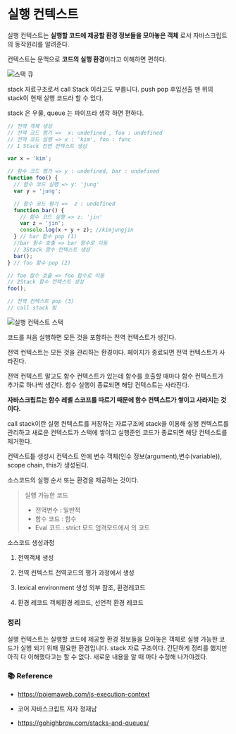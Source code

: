 # 실행 컨텍스트

실행 컨텍스트는 **실행할 코드에 제공할 환경 정보들을 모아놓은 객체** 로서 자바스크립트의 동작원리를 알려준다.

컨텍스트는 문맥으로 **코드의 실행 환경**이라고 이해하면 편하다.

![스택 큐](https://4cawmi2va33i3w6dek1d7y1m-wpengine.netdna-ssl.com/wp-content/uploads/2018/07/Computer-science-fundamentals_6.1.png)

stack 자료구조로서 call Stack 이라고도 부릅니다. push pop 후입선출 맨 위의 stack이 현재 실행 코드라 할 수 있다.

stack 은 우물, queue 는 파이프라 생각 하면 편하다.

```javascript
// 전역 객체 생성
// 전역 코드 평가 =>  x: undefined , foo : undefined
// 전역 코드 실행 => x : 'kim', foo : func
// 1 Stack 전연 컨텍스트 생성

var x = 'kim';

// 함수 코드 평가 => y : undefined, bar : undefined
function foo() {
  // 함수 코드 실행 => y: 'jung'
  var y = 'jung';

  // 함수 코드 평가 =>  z : undefined
  function bar() {
    // 함수 코드 실행 => z: 'jin'
    var z = 'jin';
    console.log(x + y + z); //kimjungjin
  } // bar 함수 pop (1)
  //bar 함수 호출 => bar 함수로 이동
  // 3Stack 함수 컨텍스트 생성
  bar();
} // foo 함수 pop (2)

// foo 함수 호출 => foo 함수로 이동
// 2Stack 함수 컨텍스트 생성
foo();

// 전역 컨텍스트 pop (3)
// call stack 빔
```

![실행 컨텍스트 스택](https://poiemaweb.com/img/ec_1.png)

코드를 처음 실행하면 모든 것을 포함하는 전역 컨텍스트가 생긴다.

전역 컨텍스트는 모든 것을 관리하는 환경이다. 페이지가 종료되면 전역 컨텍스트가 사라진다.

전역 컨텍스트 말고도 함수 컨텍스트가 있는데 함수를 호출할 때마다 함수 컨텍스트가 추가로 하나씩 생긴다. 함수 실행이 종료되면 해당 컨텍스트는 사라진다.

**자바스크립트는 함수 레벨 스코프를 따르기 때문에 함수 컨텍스트가 쌓이고 사라지는 것이다.**

call stack이란 실행 컨텍스트를 저장하는 자료구조에 stack을 이용해 실행 컨텍스트를 관리하고 새로운 컨텍스트가 스택에 쌓이고 실행준인 코드가 종료되면 해당 컨텍스트를 제거한다.

컨텍스트틑 생성시 컨텍스트 안에 변수 객체(인수 정보(argument),변수(variable)), scope chain, this가 생성된다.

소스코드의 실행 순서 또는 환경을 제공하는 것이다.

> 실행 가능한 코드
>
> - 전역변수 : 일반적
> - 함수 코드 : 함수
> - Eval 코드 : strict 모드 엄격모드에서 의 코드

소스코드 생성과정

1. 전역객체 생성

2. 전역 컨텍스트 전역코드의 평가 과정에서 생성

3. lexical environment 생성 외부 참조, 환경레코드

4. 환경 레코드 객체환경 레코드, 선언적 환경 레코드

### 정리

실행 컨텍스트는 실행할 코드에 제공할 환경 정보들을 모아놓은 객체로 실행 가능한 코드가 실행 되기 위패 필요한 환경입니다.
stack 자료 구조이다. 간단하게 정리를 했지만 아직 다 이해했다고는 할 수 없다. 새로운 내용을 알 때 마다 수정해 나가야겠다.

### 📚 Reference

- https://poiemaweb.com/js-execution-context

- 코어 자바스크립트 저자 정재남

- https://gohighbrow.com/stacks-and-queues/
